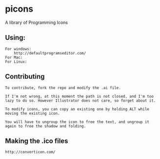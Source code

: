 # picons
A library of Programming Icons

## Using:
	For windows:
		http://defaultprogramseditor.com/
	For Mac:
	For Linux:

## Contributing
	To contribute, fork the repo and modify the .ai file.

	If I'm not wrong, at this moment the path is not closed, and I'm too lazy to do so. However Illustrator does not care, so forget about it.

	To modify icons, you can copy an existing one by holding ALT while moving the existing icon. 

	You will have to ungroup the icon to free the text, and ungroup it again to free the shadow and folding.


## Making the .ico files
	http://converticon.com/
	